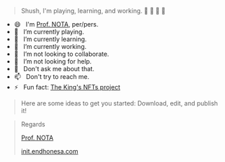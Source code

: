 > Shush, I'm playing, learning, and working. 🤫 🤫 🤫 🤫

- 😄 &nbsp; I'm [Prof. NOTA](https://deeplink.endhonesa.com/), per/pers.
- 🤙 &nbsp; I’m currently playing.
- 🌱 &nbsp; I’m currently learning.
- 🔭 &nbsp; I’m currently working.
- 👯 &nbsp; I’m not looking to collaborate.
- 🤔 &nbsp; I’m not looking for help.
- 💬 &nbsp; Don't ask me about that.
- 📫 &nbsp; Don't try to reach me.
- ⚡ &nbsp; Fun fact: [The King's NFTs project](https://docs.endhonesa.com/)

> Here are some ideas to get you started: Download, edit, and publish it!

> Regards
> 
> [Prof. NOTA](https://deeplink.endhonesa.com/)
> 
> [init.endhonesa.com](https://init.endhonesa.com/)
> 


